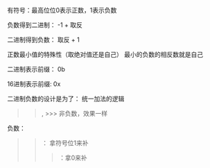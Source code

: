 
有符号：最高位位0表示正数，1表示负数

负数得到二进制：
-1 + 取反

二进制得到负数：
取反 + 1

正数最小值的特殊性（取绝对值还是自己）
最小的负数的相反数就是自己

二进制表示前缀：
0b

16进制表示前缀:
0x

二进制负数的设计是为了：
统一加法的逻辑

>>, >>>
非负数，效果一样

负数：
>>： 拿符号位1来补
>>>：拿0来补










